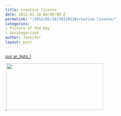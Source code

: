 ```yaml
---
title: creative license
date: 2012-01-18 00:00:00 Z
permalink: "/2012/01/18/20120118creative-license/"
categories:
- Picture of the Day
- Uncategorized
author: Jennifer
layout: post
---
```


[our ar_tists_!](http://www.flickr.com/photos/jenniferandJennifers_photos/sets/72157628916854331/)

[ <img title="IMG_0651 - Version 2" height="150" alt="" width="310" class="alignnone size-thumbnail wp-image-1388" src="/teamelam/assets/images/creative-license/1326812046000-missing.jpg" />](http://www.flickr.com/photos/jenniferandJennifers_photos/sets/72157628916854331/)
